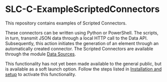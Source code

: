 # SLC-C-ExampleScriptedConnectors

This repository contains examples of Scripted Connectors.

These connectors can be written using Python or PowerShell. The scripts, in turn, transmit JSON data through a local HTTP call to the Data API. Subsequently, this action initiates the generation of an element through an automatically created connector. The Scripted Connectors are available through the module [Data Sources](https://docs.dataminer.services/user-guide/Advanced_Modules/Data_Sources/Data_Sources.html).

This  functionality has not yet been made available to the general public, but is available as a soft launch option. Follow the steps listed in [Installation and setup](https://aka.dataminer.services/scripted-connectors) to activate this functionality.
